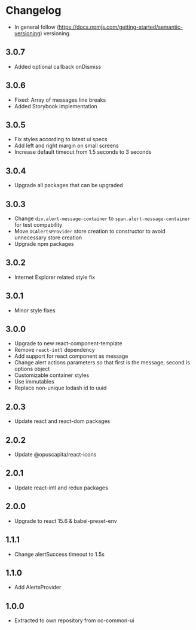 # Changelog

* In general follow (https://docs.npmjs.com/getting-started/semantic-versioning) versioning.
## <next>

## 3.0.7
* Added optional callback onDismiss

## 3.0.6
* Fixed: Array of messages line breaks
* Added Storybook implementation

## 3.0.5
* Fix styles according to latest ui specs
* Add left and right margin on small screens
* Increase default timeout from 1.5 seconds to 3 seconds

## 3.0.4
* Upgrade all packages that can be upgraded

## 3.0.3
* Change `div.alert-message-container` to `span.alert-message-container` for test compability
* Move `OCAlertsProvider` store creation to constructor to avoid unnecessary store creation
* Upgrade npm packages

## 3.0.2
* Internet Explorer related style fix

## 3.0.1
* Minor style fixes

## 3.0.0
* Upgrade to new react-component-template
* Remove `react-intl` dependency
* Add support for react component as message
* Change alert actions parameters so that first is the message, second is options object
* Customizable container styles
* Use immutables
* Replace non-unique lodash id to uuid

## 2.0.3
* Update react and react-dom packages

## 2.0.2
* Update @opuscapita/react-icons

## 2.0.1
* Update react-intl and redux packages

## 2.0.0
* Upgrade to react 15.6 & babel-preset-env

## 1.1.1
* Change alertSuccess timeout to 1.5s

## 1.1.0
* Add AlertsProvider

## 1.0.0
* Extracted to own repository from oc-common-ui

